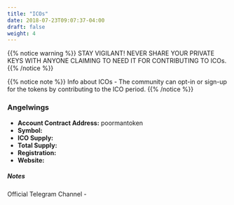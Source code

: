 ```yaml
---
title: "ICOs"
date: 2018-07-23T09:07:37-04:00
draft: false
weight: 4
---
```


{{% notice warning %}}
STAY VIGILANT! NEVER SHARE YOUR PRIVATE KEYS WITH ANYONE CLAIMING TO NEED IT FOR CONTRIBUTING TO ICOs. 
{{% /notice %}}

{{% notice note %}}
Info about ICOs - 
The community can opt-in or sign-up for the tokens by contributing to the ICO period. 
{{% /notice %}}

### Angelwings

 * __Account Contract Address:__ poormantoken
 * __Symbol:__ 
 * __ICO Supply:__ 
 * __Total Supply:__ 
 * __Registration:__ 
 * __Website:__ 
 
##### Notes
Official Telegram Channel - 

